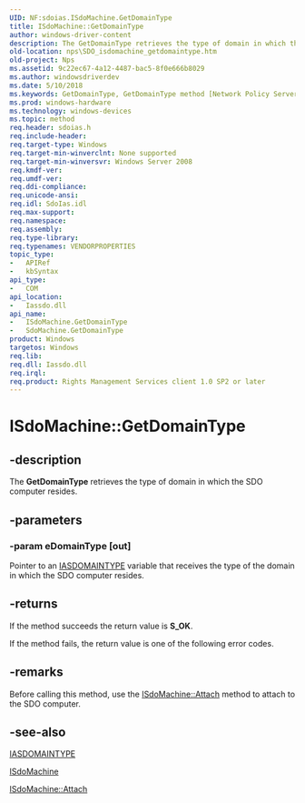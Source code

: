 ```yaml
---
UID: NF:sdoias.ISdoMachine.GetDomainType
title: ISdoMachine::GetDomainType
author: windows-driver-content
description: The GetDomainType retrieves the type of domain in which the SDO computer resides.
old-location: nps\SDO_isdomachine_getdomaintype.htm
old-project: Nps
ms.assetid: 9c22ec67-4a12-4487-bac5-8f0e666b8029
ms.author: windowsdriverdev
ms.date: 5/10/2018
ms.keywords: GetDomainType, GetDomainType method [Network Policy Server], GetDomainType method [Network Policy Server],ISdoMachine interface, GetDomainType method [Network Policy Server],SdoMachine object, ISdoMachine interface [Network Policy Server],GetDomainType method, ISdoMachine.GetDomainType, ISdoMachine::GetDomainType, SdoMachine object [Network Policy Server],GetDomainType method, _sdo_isdomachine_getdomaintype, nps.SDO_isdomachine_getdomaintype, sdo.isdomachine_getdomaintype, sdoias/ISdoMachine::GetDomainType
ms.prod: windows-hardware
ms.technology: windows-devices
ms.topic: method
req.header: sdoias.h
req.include-header: 
req.target-type: Windows
req.target-min-winverclnt: None supported
req.target-min-winversvr: Windows Server 2008
req.kmdf-ver: 
req.umdf-ver: 
req.ddi-compliance: 
req.unicode-ansi: 
req.idl: SdoIas.idl
req.max-support: 
req.namespace: 
req.assembly: 
req.type-library: 
req.typenames: VENDORPROPERTIES
topic_type:
-	APIRef
-	kbSyntax
api_type:
-	COM
api_location:
-	Iassdo.dll
api_name:
-	ISdoMachine.GetDomainType
-	SdoMachine.GetDomainType
product: Windows
targetos: Windows
req.lib: 
req.dll: Iassdo.dll
req.irql: 
req.product: Rights Management Services client 1.0 SP2 or later
---
```


# ISdoMachine::GetDomainType


## -description


The <b>GetDomainType</b> retrieves the type of domain in which the SDO computer 
    resides.


## -parameters




### -param eDomainType [out]

Pointer to an <a href="https://msdn.microsoft.com/d6c36f76-d265-446b-986e-b23d9550ba3b">IASDOMAINTYPE</a> variable that receives 
      the type of the domain in which the SDO computer resides.


## -returns



If the method succeeds the return value is <b>S_OK</b>.

If the method fails, the return value is one of the following error codes.




## -remarks



Before calling this method, use the 
    <a href="https://msdn.microsoft.com/444ba670-8224-40bc-b0e4-585c682deafd">ISdoMachine::Attach</a> method to attach to the SDO 
    computer.




## -see-also




<a href="https://msdn.microsoft.com/d6c36f76-d265-446b-986e-b23d9550ba3b">IASDOMAINTYPE</a>



<a href="https://msdn.microsoft.com/11372116-56eb-4d8e-8f28-4402835ee903">ISdoMachine</a>



<a href="https://msdn.microsoft.com/444ba670-8224-40bc-b0e4-585c682deafd">ISdoMachine::Attach</a>
 

 

